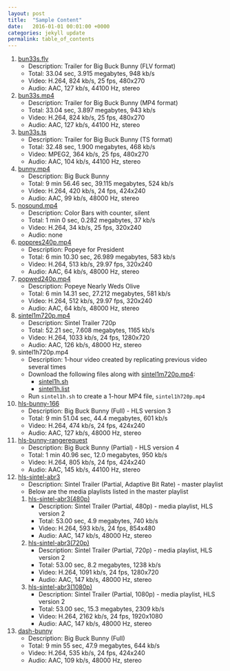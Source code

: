 ```yaml
---
layout: post
title:  "Sample Content"
date:   2016-01-01 00:01:00 +0000
categories: jekyll update
permalink: table_of_contents
---
```


1. [bun33s.flv]({{site.url}}{{site.baseurl}}/assets/bun33s.flv)
   - Description: Trailer for Big Buck Bunny (FLV format)
   - Total: 33.04 sec, 3.915 megabytes, 948 kb/s
   - Video: H.264, 824 kb/s, 25 fps, 480x270
   - Audio: AAC, 127 kb/s, 44100 Hz, stereo
1. [bun33s.mp4]({{site.url}}{{site.baseurl}}/assets/bun33s.mp4)
   - Description: Trailer for Big Buck Bunny (MP4 format)
   - Total: 33.04 sec, 3.897 megabytes, 943 kb/s
   - Video: H.264, 824 kb/s, 25 fps, 480x270
   - Audio: AAC, 127 kb/s, 44100 Hz, stereo
1. [bun33s.ts]({{site.url}}{{site.baseurl}}/assets/bun33s.ts)
   - Description: Trailer for Big Buck Bunny (TS format)
   - Total: 32.48 sec, 1.900 megabytes, 468 kb/s
   - Video: MPEG2, 364 kb/s, 25 fps, 480x270
   - Audio: AAC, 104 kb/s, 44100 Hz, stereo
1. [bunny.mp4]({{site.url}}{{site.baseurl}}/assets/bunny.mp4)
   - Description: Big Buck Bunny
   - Total: 9 min 56.46 sec, 39.115 megabytes, 524 kb/s
   - Video: H.264, 420 kb/s, 24 fps, 424x240
   - Audio: AAC, 99 kb/s, 48000 Hz, stereo
1. [nosound.mp4]({{site.url}}{{site.baseurl}}/assets/nosound.mp4)
   - Description: Color Bars with counter, silent
   - Total: 1 min 0 sec, 0.282 megabytes, 37 kb/s
   - Video: H.264, 34 kb/s, 25 fps, 320x240
   - Audio: none
1. [poppres240p.mp4]({{site.url}}{{site.baseurl}}/assets/poppres240p.mp4)
   - Description: Popeye for President
   - Total: 6 min 10.30 sec, 26.989 megabytes, 583 kb/s
   - Video: H.264, 513 kb/s, 29.97 fps, 320x240
   - Audio: AAC, 64 kb/s, 48000 Hz, stereo
1. [popwed240p.mp4]({{site.url}}{{site.baseurl}}/assets/popwed240p.mp4)
   - Description: Popeye Nearly Weds Olive
   - Total: 6 min 14.31 sec, 27.212 megabytes, 581 kb/s
   - Video: H.264, 512 kb/s, 29.97 fps, 320x240
   - Audio: AAC, 64 kb/s, 48000 Hz, stereo
1. [sintel1m720p.mp4]({{site.url}}{{site.baseurl}}/assets/sintel1m720p.mp4)
   - Description: Sintel Trailer 720p
   - Total: 52.21 sec, 7.608 megabytes, 1165 kb/s
   - Video: H.264, 1033 kb/s, 24 fps, 1280x720
   - Audio: AAC, 126 kb/s, 48000 Hz, stereo
1. sintel1h720p.mp4
   - Description: 1-hour video created by replicating previous video several times
   - Download the following files along with [sintel1m720p.mp4]({{site.url}}{{site.baseurl}}/assets/sintel1m720p.mp4):
     - [sintel1h.sh]({{site.url}}{{site.baseurl}}/assets/sintel1h.sh)
     - [sintel1h.list]({{site.url}}{{site.baseurl}}/assets/sintel1h.list)
   - Run `sintel1h.sh` to create a 1-hour MP4 file, `sintel1h720p.mp4`
1. [hls-bunny-166]({{site.url}}{{site.baseurl}}/assets/hls-bunny-166/playlist.m3u8)
   - Description: Big Buck Bunny (Full) - HLS version 3
   - Total: 9 min 51.04 sec, 44.4 megabytes, 601 kb/s
   - Video: H.264, 474 kb/s, 24 fps, 424x240
   - Audio: AAC, 127 kb/s, 48000 Hz, stereo
1. [hls-bunny-rangerequest]({{site.url}}{{site.baseurl}}/assets/hls-bunny-rangerequest/playlist.m3u8)
   - Description: Big Buck Bunny (Partial) - HLS version 4
   - Total: 1 min 40.96 sec, 12.0 megabytes, 950 kb/s
   - Video: H.264, 805 kb/s, 24 fps, 424x240
   - Audio: AAC, 145 kb/s, 44100 Hz, stereo
1. [hls-sintel-abr3]({{site.url}}{{site.baseurl}}/assets/hls-sintel-abr3/playlist.m3u8)
   - Description: Sintel Trailer (Partial, Adaptive Bit Rate) - master playlist
   - Below are the media playlists listed in the master playlist
   1. [hls-sintel-abr3(480p)]({{site.url}}{{site.baseurl}}/assets/hls-sintel-abr3/sintel480p/playlist.m3u8)
      - Description: Sintel Trailer (Partial, 480p) - media playlist, HLS version 2
      - Total: 53.00 sec, 4.9 megabytes, 740 kb/s
      - Video: H.264, 593 kb/s, 24 fps, 854x480
      - Audio: AAC, 147 kb/s, 48000 Hz, stereo
   1. [hls-sintel-abr3(720p)]({{site.url}}{{site.baseurl}}/assets/hls-sintel-abr3/sintel720p/playlist.m3u8)
      - Description: Sintel Trailer (Partial, 720p) - media playlist, HLS version 2
      - Total: 53.00 sec, 8.2 megabytes, 1238 kb/s
      - Video: H.264, 1091 kb/s, 24 fps, 1280x720
      - Audio: AAC, 147 kb/s, 48000 Hz, stereo
   1. [hls-sintel-abr3(1080p)]({{site.url}}{{site.baseurl}}/assets/hls-sintel-abr3/sintel1080p/playlist.m3u8)
      - Description: Sintel Trailer (Partial, 1080p) - media playlist, HLS version 2
      - Total: 53.00 sec, 15.3 megabytes, 2309 kb/s
      - Video: H.264, 2162 kb/s, 24 fps, 1920x1080
      - Audio: AAC, 147 kb/s, 48000 Hz, stereo
1. [dash-bunny]({{site.url}}{{site.baseurl}}/assets/dash-bunny/manifest.mpd)
   - Description: Big Buck Bunny (Full)
   - Total: 9 min 55 sec, 47.9 megabytes, 644 kb/s
   - Video: H.264, 535 kb/s, 24 fps, 424x240
   - Audio: AAC, 109 kb/s, 48000 Hz, stereo

